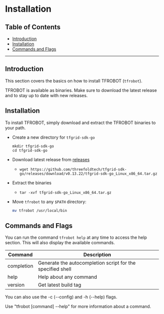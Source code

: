 <h1>Installation</h1>

<h2>Table of Contents</h2>

- [Introduction](#introduction)
- [Installation](#installation)
- [Commands and Flags](#commands-and-flags)

***

## Introduction

This section covers the basics on how to install TFROBOT (`tfrobot`). 

TFROBOT is available as binaries. Make sure to download the latest release and to stay up to date with new releases.

## Installation

To install TFROBOT, simply download and extract the TFROBOT binaries to your path. 

- Create a new directory for `tfgrid-sdk-go`
  ```
  mkdir tfgrid-sdk-go
  cd tfgrid-sdk-go
  ```
- Download latest release from [releases](https://github.com/threefoldtech/tfgrid-sdk-go/releases)
  - ```
    wget https://github.com/threefoldtech/tfgrid-sdk-go/releases/download/v0.13.22/tfgrid-sdk-go_Linux_x86_64.tar.gz
    ```
- Extract the binaries
  - ```
    tar -xvf tfgrid-sdk-go_Linux_x86_64.tar.gz
    ```
- Move `tfrobot` to any `$PATH` directory:
    ```bash
    mv tfrobot /usr/local/bin
    ```

## Commands and Flags

You can run the command `tfrobot help` at any time to access the help section. This will also display the available commands.

| Command    | Description                                                |
| ---------- | ---------------------------------------------------------- |
| completion     | Generate the autocompletion script for the specified shell                        |
| help       | Help about any command                                     |
| version    | Get latest build tag                                       |

You can also use the -c (--config) and -h (--help) flags.

Use "tfrobot [command] --help" for more information about a command.
